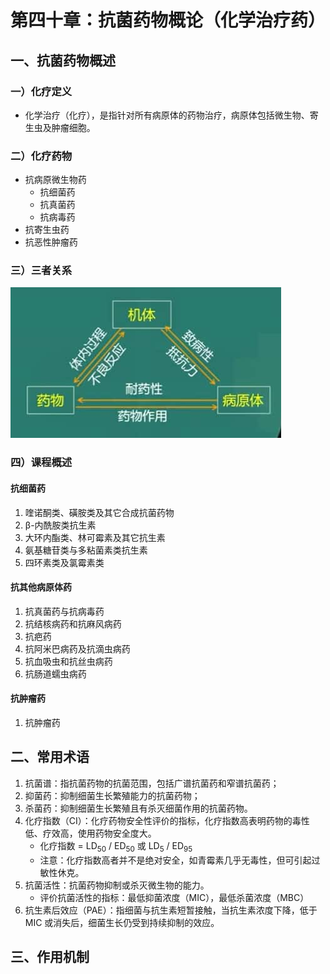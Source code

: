 # 第四十章：抗菌药物概论（化学治疗药）

## 一、抗菌药物概述

### 一）化疗定义

- 化学治疗（化疗），是指针对所有病原体的药物治疗，病原体包括微生物、寄生虫及肿瘤细胞。

### 二）化疗药物

- 抗病原微生物药
  - 抗细菌药
  - 抗真菌药
  - 抗病毒药
- 抗寄生虫药
- 抗恶性肿瘤药

### 三）三者关系

![](https://raw.githubusercontent.com/TinySnow/GithubImageHosting/main/blog/learning/medicine/pharmacology/化疗三者关系.jpg)

### 四）课程概述

#### 抗细菌药

1. 喹诺酮类、磺胺类及其它合成抗菌药物
2. β-内酰胺类抗生素
3. 大环内酯类、林可霉素及其它抗生素
4. 氨基糖苷类与多粘菌素类抗生素
5. 四环素类及氯霉素类

#### 抗其他病原体药

1. 抗真菌药与抗病毒药
2. 抗结核病药和抗麻风病药
3. 抗疤药
4. 抗阿米巴病药及抗滴虫病药
5. 抗血吸虫和抗丝虫病药
6. 抗肠道蠕虫病药

#### 抗肿瘤药

1. 抗肿瘤药

## 二、常用术语

1. 抗菌谱：指抗菌药物的抗菌范围，包括广谱抗菌药和窄谱抗菌药；
2. 抑菌药：抑制细菌生长繁殖能力的抗菌药物；
3. 杀菌药：抑制细菌生长繁殖且有杀灭细菌作用的抗菌药物。
4. 化疗指数（CI）：化疗药物安全性评价的指标，化疗指数高表明药物的毒性低、疗效高，使用药物安全度大。
   - 化疗指数 = LD<sub>50</sub> / ED<sub>50</sub> 或 LD<sub>5</sub> / ED<sub>95</sub> 
   - 注意：化疗指数高者并不是绝对安全，如青霉素几乎无毒性，但可引起过敏性休克。
5. 抗菌活性：抗菌药物抑制或杀灭微生物的能力。
   - 评价抗菌活性的指标：最低抑菌浓度（MIC），最低杀菌浓度（MBC）
6. 抗生素后效应（PAE）：指细菌与抗生素短暂接触，当抗生素浓度下降，低于 MIC 或消失后，细菌生长仍受到持续抑制的效应。

## 三、作用机制